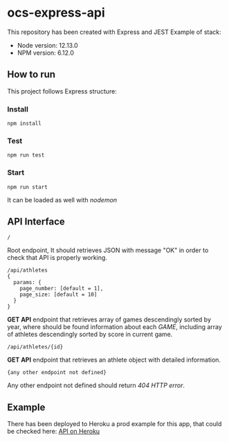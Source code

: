 # ocs-express-api
This repository has been created with Express and JEST
Example of stack:
- Node version: 12.13.0
- NPM version: 6.12.0
## How to run
This project follows Express structure:
### Install
```
npm install
```
### Test
```
npm run test
```
### Start
```
npm run start
```
It can be loaded as well with *nodemon*
## API Interface
```
/ 
```
Root endpoint, It should retrieves JSON with message "OK" in order to check that API is properly working.
```
/api/athletes
{
  params: {
    page_number: [default = 1],
    page_size: [default = 10]
  }
}
```
**GET API** endpoint that retrieves array of games descendingly sorted by year, where should be found information about each *GAME*,
including array of athletes descendingly sorted by score in current game.
```
/api/athletes/{id}
```
**GET API** endpoint that retrieves an athlete object with detailed information.
```
{any other endpoint not defined}
```
Any other endpoint not defined should return *404 HTTP error*.
## Example
There has been deployed to Heroku a prod example for this app, that could be checked here:
[API on Heroku](https://ocs-express-api.herokuapp.com)
